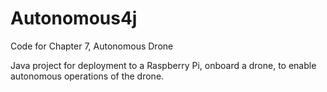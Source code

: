 # Autonomous4j
Code for Chapter 7, Autonomous Drone

Java project for deployment to a Raspberry Pi, onboard a drone, to enable autonomous operations of the drone.
